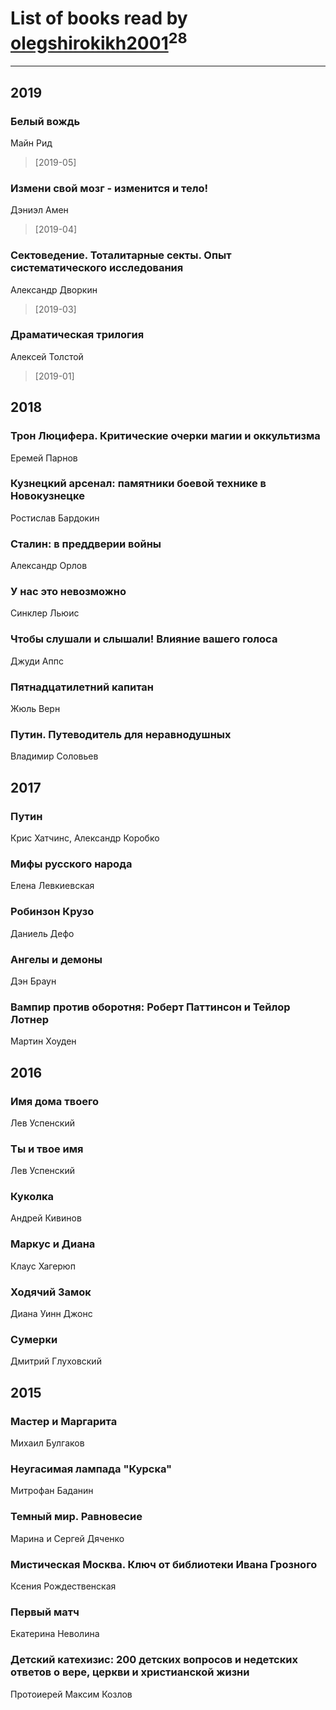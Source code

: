# List of books read by [olegshirokikh2001](http://vk.com/id445474364)<sup>28</sup>
---

## 2019

### Белый вождь
Майн Рид
> [2019-05] 


### Измени свой мозг - изменится и тело!
Дэниэл Амен
> [2019-04] 


### Сектоведение. Тоталитарные секты. Опыт систематического исследования
Александр Дворкин
> [2019-03] 


### Драматическая трилогия
Алексей Толстой
> [2019-01] 



## 2018

### Трон Люцифера. Критические очерки магии и оккультизма
Еремей Парнов


### Кузнецкий арсенал: памятники боевой технике в Новокузнецке
Ростислав Бардокин


### Сталин: в преддверии войны
Александр Орлов


### У нас это невозможно
Синклер Льюис


### Чтобы слушали и слышали! Влияние вашего голоса
Джуди Аппс


### Пятнадцатилетний капитан
Жюль Верн


### Путин. Путеводитель для неравнодушных
Владимир Соловьев



## 2017

### Путин
Крис Хатчинс, Александр Коробко


### Мифы русского народа
Елена Левкиевская


### Робинзон Крузо
Даниель Дефо


### Ангелы и демоны
Дэн Браун


### Вампир против оборотня: Роберт Паттинсон и Тейлор Лотнер
Мартин Хоуден



## 2016

### Имя дома твоего
Лев Успенский


### Ты и твое имя
Лев Успенский


### Куколка
Андрей Кивинов


### Маркус и Диана
Клаус Хагерюп


### Ходячий Замок
Диана Уинн Джонс


### Сумерки
Дмитрий Глуховский



## 2015

### Мастер и Маргарита
Михаил Булгаков


### Неугасимая лампада "Курска"
Митрофан Баданин


### Темный мир. Равновесие
Марина и Сергей Дяченко


### Мистическая Москва. Ключ от библиотеки Ивана Грозного
Ксения Рождественская


### Первый матч
Екатерина Неволина


### Детский катехизис: 200 детских вопросов и недетских ответов о вере, церкви и христианской жизни
Протоиерей Максим Козлов



